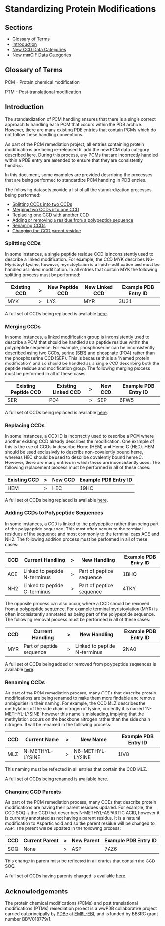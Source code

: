 # Standardizing Protein Modifications

## Sections

- [Glossary of Terms](#glossary-of-terms)
- [Introduction](#introduction)
- [New CCD Data Categories](#new-ccd-data-categories)
- [New mmCIF Data Categories](#new-mmcif-data-categories)

## Glossary of Terms

PCM - Protein chemical modification 

PTM - Post-translational modification

## Introduction

The standardization of PCM handling ensures that there is a single 
correct approach to handling each PCM that occurs within the PDB 
archive. However, there are many existing PDB entries that contain PCMs
which do not follow these handling conventions. 

As part of the PCM remediation project, all entries containing protein 
modifications are being re-released to add the new PCM data category 
described [here](Protein_modifications.md). During this process, any PCMs
that are incorrectly handled within a PDB entry are amended to ensure that they are 
consistently handled. 

In this document, some examples are provided describing the processes that are being 
performed to standardize PCM handling in PDB entries. 

The following datasets provide a list of all the standardization processes being 
performed:
- [Splitting CCDs into two CCDs](data/summaries/ccds_split.csv)
- [Merging two CCDs into one CCD](data/summaries/ccds_merge.csv)
- [Replacing one CCD with another CCD](data/summaries/ccds_replace.csv)
- [Adding or removing a residue from a polypeptide sequence](data/summaries/ccds_to_add_or_remove_from_peptide_seq.csv)
- [Renaming CCDs](data/summaries/ccds_rename.csv)
- [Changing the CCD parent residue](data/summaries/ccds_change_parent.csv)

### Splitting CCDs

In some instances, a single peptide residue CCD is inconsistently used to describe a 
linked modification. For example, the CCD MYK describes N6-Myristoyl-Lysine, however,
myristoylation is a lipid modification and must be handled as linked modification. In all
entries that contain MYK the following splitting process must be performed: 

| Existing CCD | \>  | New Peptide CCD | New Linked CCD | Example PDB Entry ID |
|--------------|-----|-----------------|----------------|----------------------|
| MYK          | \>  | LYS             | MYR            | 3U31                 |

A full set of CCDs being replaced is available [here](data/summaries/ccds_split.csv).

### Merging CCDs

In some instances, a linked modification group is inconsistently used to describe a 
PCM that should be handled as a peptide residue within the polypeptide 
sequence. For example, phosphoserine can be inconsistently described 
using two CCDs, serine (SER) and phosphate (PO4) rather than the phosphoserine CCD (SEP).
This is because this is a 'Named protein modification' and so should be handled as a 
single CCD describing both the peptide residue and modification group. The following 
merging process must be performed in all of these cases: 


| Existing Peptide CCD | Existing Linked CCD | \>  | New CCD | Example PDB Entry ID |
|----------------------|---------------------|-----|---------|----------------------|
| SER                  | PO4                 | \>  | SEP     | 6FW5                 |

A full set of CCDs being replaced is available [here](data/summaries/ccds_merge.csv).

### Replacing CCDs

In some instances, a CCD ID is incorrectly used to describe a PCM where
another existing CCD already describes the modification. One example of this is the use 
of CCDs to describe Heme (HEM) and Heme C (HEC). HEM should be used exclusively to 
describe non-covalently bound heme, whereas HEC should be used to describe covalently 
bound heme C. However, there are many entries in which these are inconsistently used. 
The following replacement process must be performed in all of these cases:

| Existing CCD | \>  | New CCD | Example PDB Entry ID |
|--------------|-----|---------|----------------------|
| HEM          | \>  | HEC     | 19HC                 |


A full set of CCDs being replaced is available [here](data/summaries/ccds_replace.csv).

### Adding CCDs to Polypeptide Sequences

In some instances, a CCD is linked to the polypeptide rather than being part of the 
polypeptide sequence. This most often occurs to the terminal residues of the sequence 
and most commonly to the terminal caps ACE and NH2. The following addition process must
be performed in all of these cases:

| CCD | Current Handling             | \> | New Handling              | Example PDB Entry ID |
|-----|------------------------------|----|---------------------------|----------------------|
| ACE | Linked to peptide N-terminus | \> | Part of peptide sequence  | 1BHQ                 |
| NH2 | Linked to peptide C-terminus | \> | Part of peptide sequence  | 4TKY                 |

The opposite process can also occur, where a CCD should be removed from a polypeptide 
sequence. For example terminal myristoylation (MYR) is often inconsistently annotated as being 
part of the polypeptide sequence. The following removal process must be performed in all 
of these cases:

| CCD | Current Handling         | \> | New Handling                 | Example PDB Entry ID |
|-----|--------------------------|----|------------------------------|----------------------|
| MYR | Part of peptide sequence | \> | Linked to peptide N-terminus | 2NA0                 |


A full set of CCDs being added or removed from polypeptide sequences is
available [here](data/summaries/ccds_to_add_or_remove_from_peptide_seq.csv).
  

### Renaming CCDs

As part of the PCM remediation process, many CCDs that describe protein
modifications are being renamed to make them more findable and remove ambiguities in 
their naming. For example, the CCD MLZ describes the methylation of the side chain 
nitrogen of lysine, currently it is named 'N-METHYL-LYSINE' however this name is misleading, 
implying that the methylation occurs on the backbone nitrogen rather than the side chain 
nitrogen. It will be renamed in the following process:

| CCD | Current Name    | \> | New Name         | Example PDB Entry ID |
|-----|-----------------|----|------------------|----------------------|
| MLZ | N-METHYL-LYSINE | \> | N6-METHYL-LYSINE | 1IV8                 |

This naming must be reflected in all entries that contain the CCD MLZ.

A full set of CCDs being renamed is available [here](data/summaries/ccds_rename.csv).

### Changing CCD Parents

As part of the PCM remediation process, many CCDs that describe protein
modifications are having their parent residues updated. For example, the CCD SOQ is the 
CCD that describes N-METHYL-ASPARTIC ACID, however it is currently annotated as not 
having a parent residue. It is a natural modification to Aspartic acid and so the parent 
residue will be changed to ASP. The parent will be updated in the following process:

| CCD | Current Parent | \> | New Parent | Example PDB Entry ID |
|-----|----------------|----|------------|----------------------|
| SOQ | None           | \> | ASP        | 7AZ6                 |

This change in parent must be reflected in all entries that contain the CCD SOQ.

A full set of CCDs having parents changed is available [here](data/summaries/ccds_change_parent.csv).

## Acknowledgements
The protein chemical modifications (PCMs) and post translational modifications (PTMs) 
remediation project is a wwPDB collaborative project carried out principally by 
[PDBe](https://www.ebi.ac.uk/pdbe/) at [EMBL-EBI](https://www.ebi.ac.uk/), and is funded 
by BBSRC grant number BB/V018779/1.
